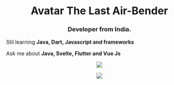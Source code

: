 <h1 align="center">Avatar The Last Air-Bender</h1>
<h3 align="center">Developer from India.</h3>

Stil learning **Java, Dart, Javascript and frameworks**

Ask me about **Java, Svelte, Flutter and Vue Js**

<p align="center">
<a href="https://github.com/drkostas">
    <img src="https://github-stats-alpha.vercel.app/api?username=AvatarTheLastAirbender&cc=271e2f&tc=fee&ic=fbe&bc=fbe">
</a>
</p>

<p align="center">
<picture>
<img src="https://github-readme-stats.vercel.app/api?username=AvatarTheLastAirbender&show_icons=true&theme=radical" />
</picture>
</p>
